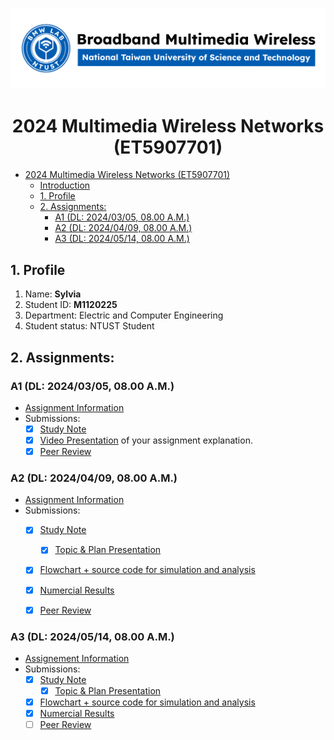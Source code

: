 ![](./assets/lab-logo.jpg)

# <center> 2024 Multimedia Wireless Networks (ET5907701) </center>

- [ 2024 Multimedia Wireless Networks (ET5907701) ](#-2024-multimedia-wireless-networks-et5907701-)
  - [Introduction](#introduction)
  - [1. Profile](#1-profile)
  - [2. Assignments:](#2-assignments)
    - [A1 (DL: 2024/03/05, 08.00 A.M.)](#a1-dl-20240305-0800-am)
    - [A2 (DL: 2024/04/09, 08.00 A.M.)](#a2-dl-20240409-0800-am)
    - [A3 (DL: 2024/05/14, 08.00 A.M.)](#a3-dl-20240514-0800-am)

## 1. Profile
1. Name: **Sylvia**
2. Student ID: **M1120225**
3. Department: Electric and Computer Engineering
4. Student status: NTUST Student

## 2. Assignments:

### A1 (DL: 2024/03/05, 08.00 A.M.)
- [Assignment Information](https://github.com/bmw-ece-ntust/multimedia-wireless-network?tab=readme-ov-file#a1-deadline-35-0800-am)
- Submissions:
  - [x] [Study Note](https://github.com/bmw-ece-ntust/multimedia-wireless-network/blob/2024-M11202255-Sylvia/Assignment%201.md)
  - [x] [Video Presentation](https://youtu.be/W-fyWY0yO_A) of your assignment explanation.
  - [x] [Peer Review](https://forms.gle/tPVAdfAc4hBiUtg88)

### A2 (DL: 2024/04/09, 08.00 A.M.)
- [Assignment Information](https://github.com/bmw-ece-ntust/multimedia-wireless-network?tab=readme-ov-file#a2-deadline-49-0800-am)
- Submissions:
  - [x] [Study Note](https://github.com/bmw-ece-ntust/multimedia-wireless-network/blob/2024-M11202255-Sylvia/A2.md)
    - [x] [Topic & Plan Presentation](https://docs.google.com/presentation/d/1RCTzQ3af-4FfhZPfLKkA72tasBx-sZa1RIefv6y5f8Y/edit?usp=sharing)  
  - [x] [Flowchart + source code for simulation and analysis](https://github.com/bmw-ece-ntust/multimedia-wireless-network/blob/2024-M11202255-Sylvia/simulation%20and%20analysis_A2.md)
  - [x] [Numercial Results](https://github.com/bmw-ece-ntust/multimedia-wireless-network/blob/2024-M11202255-Sylvia/simulation%20and%20analysis_A2.md#simulation-result-1)
  - [x] [Peer Review](https://docs.google.com/forms/d/1dGFjS3iqx4DK0kf3TOiFs5Vrtr877-T7s027_m6GGSg)
  

### A3 (DL: 2024/05/14, 08.00 A.M.)
- [Assignement Information](https://github.com/bmw-ece-ntust/multimedia-wireless-network?tab=readme-ov-file#a3-deadline-514-0800-am)
- Submissions:
  - [x] [Study Note](https://github.com/bmw-ece-ntust/multimedia-wireless-network/blob/2024-M11202255-Sylvia/assignment-3.md)
    - [x] [Topic & Plan Presentation](https://docs.google.com/presentation/d/1GafTfIGQ3W1LNmZncNXbkeXCsomVbeurjPtHcrA_E1A/edit?usp=sharing)  
  - [x] [Flowchart + source code for simulation and analysis](https://github.com/bmw-ece-ntust/multimedia-wireless-network/blob/2024-M11202255-Sylvia/assignment-3.md#code-explanation)
  - [x] [Numercial Results](https://github.com/bmw-ece-ntust/multimedia-wireless-network/blob/2024-M11202255-Sylvia/assignment-3.md#simulation-result)
  - [ ] [Peer Review](https://forms.gle/yVtjYqxZyRgcjbeE8)
